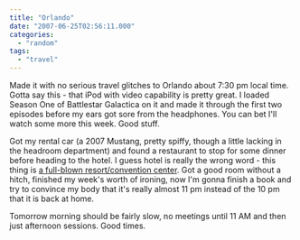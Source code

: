 ```yaml
---
title: "Orlando"
date: "2007-06-25T02:56:11.000"
categories: 
  - "random"
tags: 
  - "travel"
---
```


Made it with no serious travel glitches to Orlando about 7:30 pm local time. Gotta say this - that iPod with video capability is pretty great. I loaded Season One of Battlestar Galactica on it and made it through the first two episodes before my ears got sore from the headphones. You can bet I'll watch some more this week. Good stuff.

Got my rental car (a 2007 Mustang, pretty spiffy, though a little lacking in the headroom department) and found a restaurant to stop for some dinner before heading to the hotel. I guess hotel is really the wrong word - this thing is [a full-blown resort/convention center](http://www.grandelakes.com/jw_marriott/jw_marriott.cfm). Got a good room without a hitch, finished my week's worth of ironing, now I'm gonna finish a book and try to convince my body that it's really almost 11 pm instead of the 10 pm that it is back at home.

Tomorrow morning should be fairly slow, no meetings until 11 AM and then just afternoon sessions. Good times.
